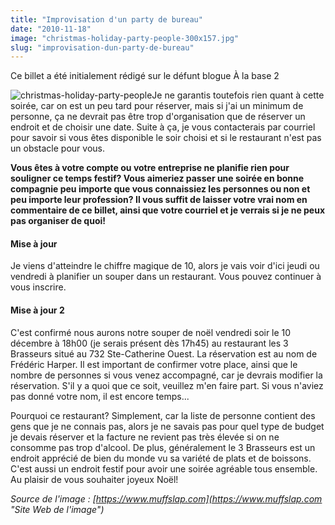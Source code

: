 ```yaml
---
title: "Improvisation d'un party de bureau"
date: "2010-11-18"
image: "christmas-holiday-party-people-300x157.jpg"
slug: "improvisation-dun-party-de-bureau"
---
```


Ce billet a été initialement rédigé sur le défunt blogue À la base 2

![](images/christmas-holiday-party-people-300x157.jpg "christmas-holiday-party-people")Je ne garantis toutefois rien quant à cette soirée, car on est un peu tard pour réserver, mais si j'ai un minimum de personne, ça ne devrait pas être trop d'organisation que de réserver un endroit et de choisir une date. Suite à ça, je vous contacterais par courriel pour savoir si vous êtes disponible le soir choisi et si le restaurant n'est pas un obstacle pour vous.

**Vous êtes à votre compte ou votre entreprise ne planifie rien pour souligner ce temps festif? Vous aimeriez passer une soirée en bonne compagnie peu importe que vous connaissiez les personnes ou non et peu importe leur profession? Il vous suffit de laisser votre vrai nom en commentaire de ce billet, ainsi que votre courriel et je verrais si je ne peux pas organiser de quoi!**

#### Mise à jour

Je viens d'atteindre le chiffre magique de 10, alors je vais voir d'ici jeudi ou vendredi à planifier un souper dans un restaurant. Vous pouvez continuer à vous inscrire.

#### **Mise à jour 2**

C'est confirmé nous aurons notre souper de noël vendredi soir le 10 décembre à 18h00 (je serais présent dès 17h45) au restaurant les 3 Brasseurs situé au 732 Ste-Catherine Ouest. La réservation est au nom de Frédéric Harper. Il est important de confirmer votre place, ainsi que le nombre de personnes si vous venez accompagné, car je devrais modifier la réservation. S'il y a quoi que ce soit, veuillez m'en faire part. Si vous n'aviez pas donné votre nom, il est encore temps...

Pourquoi ce restaurant? Simplement, car la liste de personne contient des gens que je ne connais pas, alors je ne savais pas pour quel type de budget je devais réserver et la facture ne revient pas très élevée si on ne consomme pas trop d'alcool. De plus, généralement le 3 Brasseurs est un endroit apprécié de bien du monde vu sa variété de plats et de boissons. C'est aussi un endroit festif pour avoir une soirée agréable tous ensemble. Au plaisir de vous souhaiter joyeux Noël!

_Source de l'image : [https://www.muffslap.com](https://www.muffslap.com "Site Web de l'image")_
